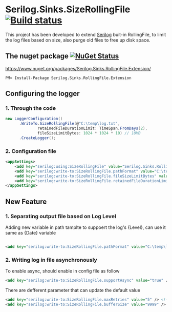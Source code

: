 # Serilog.Sinks.SizeRollingFile      [![Build status](https://ci.appveyor.com/api/projects/status/iygk78hbgjbh4tp6)](https://ci.appveyor.com/project/peymanmi/serilog-sinks-rollingfile-extension)

This project has been developed to extend [Serilog](https://github.com/serilog/serilog) buit-in RollingFile, to limit the log files based on size, also purge old files to free up disk space.

## The nuget package  [![NuGet Status](https://img.shields.io/nuget/v/Serilog.Sinks.RollingFile.Extension.svg?style=flat)](https://www.nuget.org/packages/Serilog.Sinks.RollingFile.Extension/)

https://www.nuget.org/packages/Serilog.Sinks.RollingFile.Extension/

    PM> Install-Package Serilog.Sinks.RollingFile.Extension



## Configuring the logger


### 1. Through the code
 
```cs
new LoggerConfiguration()                                       
      .WriteTo.SizeRollingFile(@"C:\temp\log.txt", 
              retainedFileDurationLimit: TimeSpan.FromDays(2), 
              fileSizeLimitBytes: 1024 * 1024 * 10) // 10MB
      .CreateLogger();
```


### 2. Configuration file

```xml
<appSettings>
    <add key="serilog:using:SizeRollingFile" value="Serilog.Sinks.RollingFile.Extension"/>
    <add key="serilog:write-to:SizeRollingFile.pathFormat" value="C:\temp\log.txt"/>
    <add key="serilog:write-to:SizeRollingFile.fileSizeLimitBytes" value="10485760"/>
    <add key="serilog:write-to:SizeRollingFile.retainedFileDurationLimit" value="2.00:00:00"/>
</appSettings>
```

## New Feature

### 1. Separating output file based on Log Level

Adding new variable in path tamplte to suppoert the log's {Level}, can use it same as {Date} variable

```xml

<add key="serilog:write-to:SizeRollingFile.pathFormat" value="C:\temp\log-{Date}-{Level}.txt"/>

```

### 2. Writing log in file asynchronously

To enable async, should enable in config file as follow

```xml
<add key="serilog:write-to:SizeRollingFile.supportAsync" value="true" />
```

There are defferent parameter that can update the default value

```xml
<add key="serilog:write-to:SizeRollingFile.maxRetries" value="5" /> <!-- Default = 3 -->
<add key="serilog:write-to:SizeRollingFile.bufferSize" value="9999" /> <!-- Default = 10000 -->
```





    
